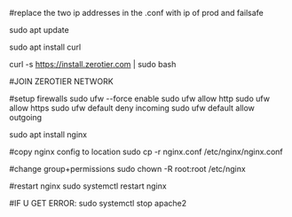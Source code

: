 #replace the two ip addresses in the .conf with ip of prod and failsafe

sudo apt update 

sudo apt install curl

curl -s https://install.zerotier.com | sudo bash

#JOIN ZEROTIER NETWORK

#setup firewalls
sudo ufw --force enable
sudo ufw allow http
sudo ufw allow https
sudo ufw default deny incoming
sudo ufw default allow outgoing


sudo apt install nginx

#copy nginx config to location
sudo cp -r nginx.conf /etc/nginx/nginx.conf

#change group+permissions
sudo chown -R root:root /etc/nginx

#restart nginx
sudo systemctl restart nginx

#IF U GET ERROR: sudo systemctl stop apache2
